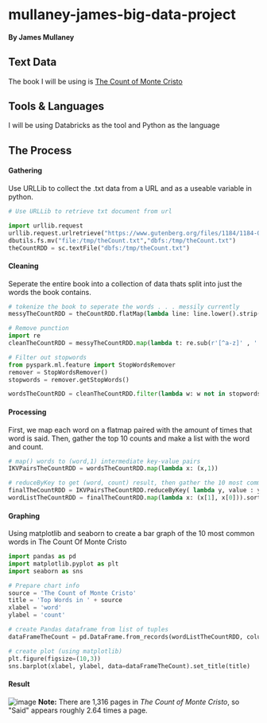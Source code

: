 # mullaney-james-big-data-project
#### By James Mullaney
## Text Data
The book I will be using is [The Count of Monte Cristo](https://www.gutenberg.org/files/1184/1184-0.txt)
## Tools & Languages
I will be using Databricks as the tool and Python as the language
##  The Process
#### Gathering
Use URLLib to collect the .txt data from a URL and as a useable variable in python.
```python
# Use URLLib to retrieve txt document from url

import urllib.request
urllib.request.urlretrieve("https://www.gutenberg.org/files/1184/1184-0.txt","/tmp/theCount.txt")
dbutils.fs.mv("file:/tmp/theCount.txt","dbfs:/tmp/theCount.txt")
theCountRDD = sc.textFile("dbfs:/tmp/theCount.txt") 
```
#### Cleaning
Seperate the entire book into a collection of data thats split into just the words the book contains.
```python
# tokenize the book to seperate the words . . . messily currently
messyTheCountRDD = theCountRDD.flatMap(lambda line: line.lower().strip().split(" "))

# Remove punction
import re
cleanTheCountRDD = messyTheCountRDD.map(lambda t: re.sub(r'[^a-z]' , '', t))

# Filter out stopwords
from pyspark.ml.feature import StopWordsRemover
remover = StopWordsRemover()
stopwords = remover.getStopWords()

wordsTheCountRDD = cleanTheCountRDD.filter(lambda w: w not in stopwords)
```
#### Processing
First, we map each word on a flatmap paired with the amount of times that word is said. Then, gather the top 10 counts and make a list with the word and count.
```python
# map() words to (word,1) intermediate key-value pairs
IKVPairsTheCountRDD = wordsTheCountRDD.map(lambda x: (x,1))

# reduceByKey to get (word, count) result, then gather the 10 most common words
finalTheCountRDD = IKVPairsTheCountRDD.reduceByKey( lambda y, value : y + value)
wordListTheCountRDD = finalTheCountRDD.map(lambda x: (x[1], x[0])).sortByKey(False).take(10)
```
#### Graphing
Using matplotlib and seaborn to create a bar graph of the 10 most common words in The Count Of Monte Cristo
```python
import pandas as pd
import matplotlib.pyplot as plt
import seaborn as sns

# Prepare chart info
source = 'The Count of Monte Cristo'
title = 'Top Words in ' + source
xlabel = 'word'
ylabel = 'count'

# create Pandas dataframe from list of tuples
dataFrameTheCount = pd.DataFrame.from_records(wordListTheCountRDD, columns =[xlabel, ylabel]) 

# create plot (using matplotlib)
plt.figure(figsize=(10,3))
sns.barplot(xlabel, ylabel, data=dataFrameTheCount).set_title(title)
```
#### Result
![image](https://user-images.githubusercontent.com/54418767/115654464-cecb0c00-a2f6-11eb-9caa-a631ab7253fd.png)
**Note:** There are 1,316 pages in *The Count of Monte Cristo*, so "Said" appears roughly 2.64 times a page.

